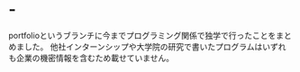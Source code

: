 # -
portfolioというブランチに今までプログラミング関係で独学で行ったことをまとめました。
他社インターンシップや大学院の研究で書いたプログラムはいずれも企業の機密情報を含むため載せていません。
